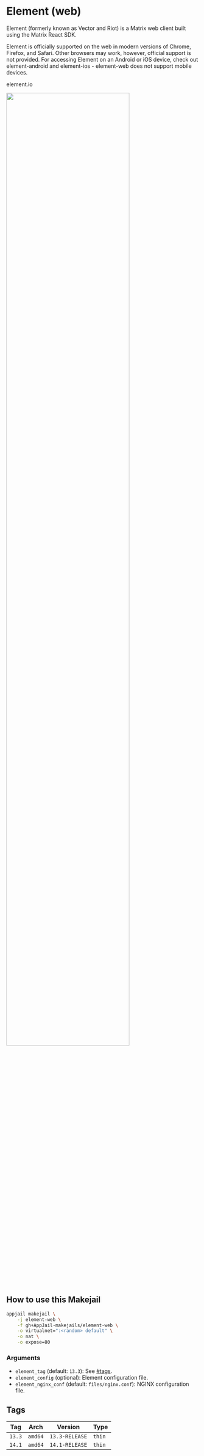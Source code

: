 # Element (web)

Element (formerly known as Vector and Riot) is a Matrix web client built using the Matrix React SDK.

Element is officially supported on the web in modern versions of Chrome, Firefox, and Safari. Other browsers may work, however, official support is not provided. For accessing Element on an Android or iOS device, check out element-android and element-ios - element-web does not support mobile devices.

element.io

<img src="https://i.ibb.co/p1FY36Y/element-web.png" width="80%" height="auto">

## How to use this Makejail

```sh
appjail makejail \
    -j element-web \
    -f gh+AppJail-makejails/element-web \
    -o virtualnet=":<random> default" \
    -o nat \
    -o expose=80
```

### Arguments

* `element_tag` (default: `13.3`): See [#tags](#tags).
* `element_config` (optional): Element configuration file.
* `element_nginx_conf` (default: `files/nginx.conf`): NGINX configuration file.

## Tags

| Tag    | Arch    | Version        | Type   |
| ------ | ------- | -------------- | ------ |
| `13.3` | `amd64` | `13.3-RELEASE` | `thin` |
| `14.1` | `amd64` | `14.1-RELEASE` | `thin` |
